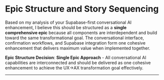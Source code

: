# Epic Structure and Story Sequencing

Based on my analysis of your Supabase-first conversational AI enhancement, I believe this should be structured as a **single comprehensive epic** because all components are interdependent and build toward the same transformational goal. The conversational interface, confirmation workflows, and Supabase integration form one cohesive enhancement that delivers maximum value when implemented together.

**Epic Structure Decision**: **Single Epic Approach** - All conversational AI capabilities are interconnected and should be delivered as one cohesive enhancement to achieve the UX→AX transformation goal effectively.

---
